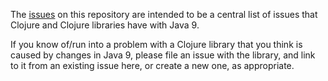 The [issues](/issues) on this repository are intended to be a central list of
issues that Clojure and Clojure libraries have with Java 9.

If you know of/run into a problem with a Clojure library that you
think is caused by changes in Java 9, please file an issue with the
library, and link to it from an existing issue here, or create a new
one, as appropriate.
